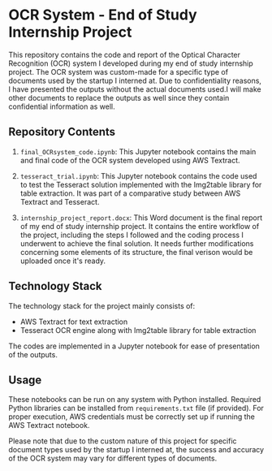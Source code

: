 # OCR System - End of Study Internship Project

This repository contains the code and report of the Optical Character Recognition (OCR) system I developed during my end of study internship project. The OCR system was custom-made for a specific type of documents used by the startup I interned at. Due to confidentiality reasons, I have presented the outputs without the actual documents used.I will make other documents to replace the outputs as well since they contain confidential information as well.

## Repository Contents

1. `final_OCRsystem_code.ipynb`: This Jupyter notebook contains the main and final code of the OCR system developed using AWS Textract.

2. `tesseract_trial.ipynb`: This Jupyter notebook contains the code used to test the Tesseract solution implemented with the Img2table library for table extraction. It was part of a comparative study between AWS Textract and Tesseract.

3. `internship_project_report.docx`: This Word document is the final report of my end of study internship project. It contains the entire workflow of the project, including the steps I followed and the coding process I underwent to achieve the final solution. It needs further modifications concerning some elements of its structure, the final verison would be uploaded once it's ready.

## Technology Stack

The technology stack for the project mainly consists of:

- AWS Textract for text extraction
- Tesseract OCR engine along with Img2table library for table extraction

The codes are implemented in a Jupyter notebook for ease of presentation of the outputs.

## Usage 

These notebooks can be run on any system with Python installed. Required Python libraries can be installed from `requirements.txt` file (if provided). For proper execution, AWS credentials must be correctly set up if running the AWS Textract notebook.

Please note that due to the custom nature of this project for specific document types used by the startup I interned at, the success and accuracy of the OCR system may vary for different types of documents.

